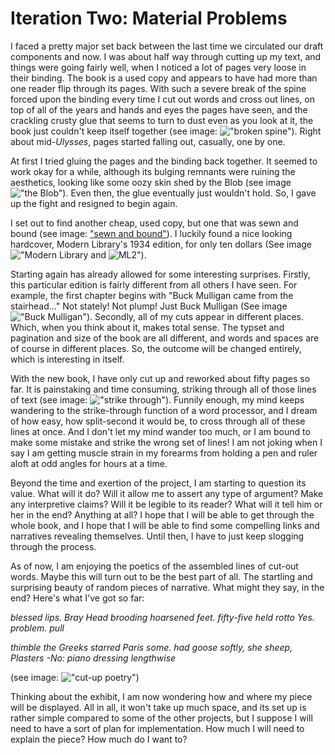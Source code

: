 # Iteration Two: Material Problems

I faced a pretty major set back between the last time we circulated our draft components and now. I was about half way through cutting up my text, and things were going fairly well, when I noticed a lot of pages very loose in their binding. The book is a used copy and appears to have had more than one reader flip through its pages. With such a severe break of the spine forced upon the binding every time I cut out words and cross out lines, on top of all of the years and hands and eyes the pages have seen, and the crackling crusty glue that seems to turn to dust even as you look at it, the book just couldn't keep itself together (see image: !["broken spine"](http://imageshack.us/photo/my-images/18/brokenspine.jpg/)). Right about mid-*Ulysses*, pages started falling out, casually, one by one.

At first I tried gluing the pages and the binding back together. It seemed to work okay for a while, although its bulging remnants were ruining the aesthetics, looking like some oozy skin shed by the Blob (see image !["the Blob"](http://imageshack.us/photo/my-images/201/theblob.jpg/)). Even then, the glue eventually just wouldn't hold. So, I gave up the fight and resigned to begin again.

I set out to find another cheap, used copy, but one that was sewn and bound (see image: ["sewn and bound"](http://imageshack.us/photo/my-images/14/sewnandbound.jpg/)). I luckily found a nice looking hardcover, Modern Library's 1934 edition, for only ten dollars (See image !["Modern Library](http://imageshack.us/photo/my-images/853/modernlibrary.jpg/) and ![ML2](http://imageshack.us/photo/my-images/820/ml2ih.jpg/)"). 

Starting again has already allowed for some interesting surprises. Firstly, this particular edition is fairly different from all others I have seen. For example, the first chapter begins with "Buck Mulligan came from the stairhead..." Not stately! Not plump! Just Buck Mulligan (See image !["Buck Mulligan"](http://imageshack.us/photo/my-images/259/buckmulligan.jpg/)). Secondly, all of my cuts appear in different places. Which, when you think about it, makes total sense. The typset and pagination and size of the book are all different, and words and spaces are of course in different places. So, the outcome will be changed entirely, which is interesting in itself.

With the new book, I have only cut up and reworked about fifty pages so far. It is painstaking and time consuming, striking through all of those lines of text (see image: !["strike through"](http://imageshack.us/photo/my-images/69/strikethrough.jpg/)). Funnily enough, my mind keeps wandering to the strike-through function of a word processor, and I  dream of how easy, how split-second it would be, to cross through all of these lines at once. And I don't let my mind wander too much, or I am bound to make some mistake and strike the wrong set of lines! I am not joking when I say I am getting muscle strain in my forearms from holding a pen and ruler aloft at odd angles for hours at a time.

Beyond the time and exertion of the project, I am starting to question its value. What will it do? Will it allow me to assert any type of argument? Make any interpretive claims? Will it be legible to its reader? What will it tell him or her in the end? Anything at all? I hope that I will be able to get through the whole book, and I hope that I will be able to find some compelling links and narratives revealing themselves. Until then, I have to just keep slogging through the process.

As of now, I am enjoying the poetics of the assembled lines of cut-out words. Maybe this will turn out to be the best part of all. The startling and surprising beauty of random pieces of narrative. What might they say, in the end? Here's what I've got so far:

*blessed lips.*
*Bray Head brooding hoarsened feet.*
*fifty-five held rotto*
*Yes. problem. pull*

*thimble the Greeks
starred Paris 
some.
had goose softly,
she sheep, Plasters
-No: piano dressing lengthwise*

(see image: !["cut-up poetry"](http://imageshack.us/photo/my-images/829/cutuppoetry.jpg/))

Thinking about the exhibit, I am now wondering how and where my piece will be displayed. All in all, it won't take up much space, and its set up is rather simple compared to some of the other projects, but I suppose I will need to have a sort of plan for implementation. How much I will need to explain the piece? How much do I want to? 
